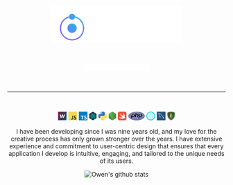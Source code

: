<p align="center"><a href="https://owen.lol/"><img width="60%" alt="owen.lol" src="./assets/banner-v3.png" /></a></p>

<br/>
<p align="center"><img width="30%" img src="./assets/typed-v2.svg" alt="Full Stack Developer, Creative Designer, Passionate Learner" /></p><br><hr><br>
<p align="center" style="text-align: center">
<code><img height="20" alt="webflow" src="./assets/webflow.png"></code>
<code><img height="20" alt="javascript" src="./assets/javascript.png"></code>
<code><img height="20" alt="typescript" src="./assets/typescript.png"></code>
<code><img height="20" alt="react.js" src="./assets/reactjs-2.png"></code>
<code><img height="20" alt="python" src="./assets/python.png"></code>
<code><img height="20" alt="node.js" src="./assets/nodejs.png"></code>
<code><img height="20" alt="swift" src="./assets/swift.png"></code>
<code><img height="20" alt="php" src="./assets/php.png"></code>
<code><img height="20" alt="electron" src="./assets/electron-2.png"></code>
<code><img height="20" alt="mysql" src="./assets/mysql.png"></code>
<code><img height="20" alt="mongodb" src="./assets/mongodb.png"></code>
</p>
<p align="center" style="text-align: center; text-size: 2em;">
I have been developing since I was nine years old, and my love for the creative process has only grown stronger over the years. I have extensive experience and commitment to user-centric design that ensures that every application I develop is intuitive, engaging, and tailored to the unique needs of its users.
</p>
<p align="center">
<img src="https://github-readme-stats.vercel.app/api?username=owengregson&show_icons=true&include_all_commits=true&theme=material-palenight&rank_icon=github&hide_border=true&bg_color=00000000" alt="Owen's github stats" /></a><br>
</p>
